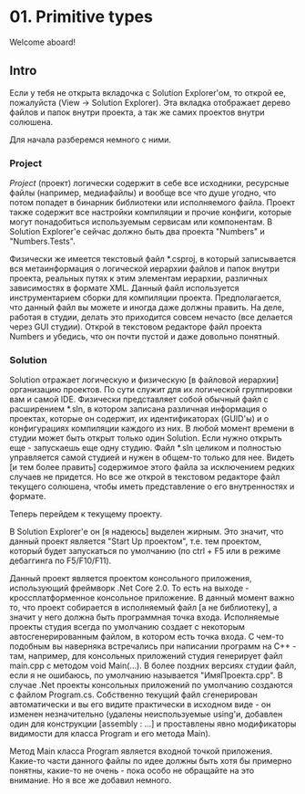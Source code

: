 # 01. Primitive types

Welcome aboard!

## Intro

Если у тебя не открыта вкладочка с Solution Explorer'ом, то открой ее, пожалуйста (View -> Solution Explorer).
Эта вкладка отображает дерево файлов и папок внутри проекта, а так же самих проектов внутри солюшена.

Для начала разберемся немного с ними.

### Project

*Project* (проект) логически содержит в себе все исходники, ресурсные файлы (например, медиафайлы) и вообще все что душе угодно, что потом попадет в бинарник библиотеки или исполняемого файла. Проект также содержит все настройки компиляции и прочие конфиги, которые могут понадобиться используемым сервисам или компонентам. В Solution Explorer'е сейчас должно быть два проекта "Numbers" и "Numbers.Tests".

Физически же имеется текстовый файл *.csproj, в который записывается вся метаинформация о логической иерархии файлов и папок внутри проекта, реальных путях к этим элементам иерархии, различных зависимостях в формате XML. Данный файл используется инструментарием сборки для компиляции проекта. Предполагается, что данный файл вы можете и иногда даже должны править. На деле, работая в студии, делать это приходится совсем нечасто (все делается через GUI студии). Открой в текстовом редакторе файл проекта Numbers и убедись, что он почти пустой и даже довольно понятный.

### Solution

Solution отражает логическую и физическую [в файловой иерархии] организацию проектов. По сути служит для их логической группировки вам и самой IDE. Физически представляет собой обычный файл с расширением *.sln, в котором записана различная информация о проектах, которые он содержит, их идентификаторах (GUID'ы) и о конфигурациях компиляции каждого из них. В любой момент времени в студии может быть открыт только один Solution. Если нужно открыть еще - запускаешь еще одну студию. Файл *.sln целиком и полностью управляется самой студией и нужен в общем-то только для нее. Видеть [и тем более править] содержимое этого файла за исключением редких случаев не придется. Но все же открой в текстовом редакторе файл текущего солюшена, чтобы иметь представление о его внутренностях и формате.

Теперь перейдем к текущему проекту.

В Solution Explorer'е он [я надеюсь] выделен жирным. Это значит, что данный проект является "Start Up проектом", т.е. тем проектом, который будет запускаться по умолчанию (по ctrl + F5 или в режиме дебаггинга по F5/F10/F11).

Данный проект является проектом консольного приложения, использующий фреймворк .Net Core 2.0. То есть на выходе - кроссплатформенное консольное приложение. В данный момент важно то, что проект собирается в исполняемый файл [а не библиотеку], а значит у него должна быть программная точка входа. Исполняемые проекты студия всегда по умолчанию создает с некоторым автосгенерированным файлом, в котором есть точка входа. С чем-то подобным вы наверняка встречались при написании программ на C++ - там, например, для консольных приложений студия генерирует файл main.cpp с методом void Main(...). В более поздних версиях студии файл, если я не ошибаюсь, по умолчанию называется "ИмяПроекта.cpp". В случае .Net проекты консольных приложений по умолчанию создаются с файлом Program.cs. Собственно текущий файл сгенерирован автоматически и вы его видите практически в исходном виде - он изменен незначительно (удалены неиспользуемые using'и, добавлен один для конструкции [assembly : ...] и проставлены явно модификаторы видимости для класса Program и его метода Main).

Метод Main класса Program является входной точкой приложения. Какие-то части данного файлы по идее должны быть хотя бы примерно понятны, какие-то не очень - пока особо не обращайте на это внимание. Но я все же добавил немного.